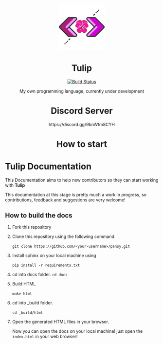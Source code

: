 <p align="center">
  <img width="30%" height="30%" src="images/Pansy.png">
</p>

<h1 align="center">
  Tulip
</h1>

<p align="center">
  <a href="https://semaphoreci.com/andrefpoliveira/pansy">
    <img src="https://semaphoreci.com/api/v1/andrefpoliveira/pansy/branches/master/badge.svg" alt="Build Status" />
  </a>
</p>

<p align="center"> 
  My own programming language, currently under development
</p>

<h1 align="center">
  Discord Server
</h1>
<p align="center">
  https://discord.gg/9bnWtm8CYH
</p>

<h1 align="center">
  How to start
</h1>

# Tulip Documentation

This Documentation aims to help new contributors so they can start working with **Tulip**

This documentation at this stage is pretty much a work in progress, so
contributions, feedback and suggestions are very welcome!

## How to build the docs

1. Fork this repository

2. Clone this repository using the following command

   `git clone https://github.com/<your-username>/pansy.git`

3. Install sphinx on your local machine using

   `pip install -r requirements.txt`

4. cd into docs folder.
   `cd docs`

5. Build HTML

   `make html`

6. cd into \_build folder.

   `cd _build/html`

7. Open the generated HTML files in your browser.

   Now you can open the docs on your local machine! just open the `index.html` in your web browser!
